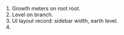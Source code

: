
1. Growth meters on root root.
2. Level on branch.
3. UI layout record: sidebar width, earth level.
4. 